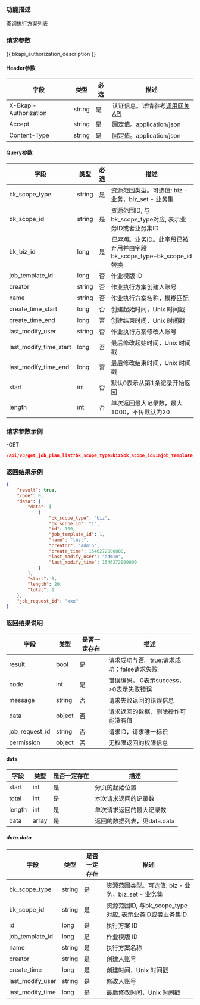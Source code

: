 ### 功能描述

查询执行方案列表

### 请求参数

{{ bkapi_authorization_description }}

#### Header参数

| 字段                    | 类型     | 必选  | 描述                                                                                                                               |
|-----------------------|--------|-----|----------------------------------------------------------------------------------------------------------------------------------|
| X-Bkapi-Authorization | string | 是   | 认证信息。详情参考[调用网关 API](https://github.com/TencentBlueKing/BKDocs/blob/master/ZH/7.0/APIGateway/apigateway/use-api/use-apigw-api.md) |
| Accept                | string | 是   | 固定值。application/json                                                                                                             |
| Content-Type          | string | 是   | 固定值。application/json                                                                                                             |

#### Query参数

| 字段                     | 类型     | 必选  | 描述                                                |
|------------------------|--------|-----|---------------------------------------------------|
| bk_scope_type          | string | 是   | 资源范围类型。可选值: biz - 业务，biz_set - 业务集                |
| bk_scope_id            | string | 是   | 资源范围ID, 与bk_scope_type对应, 表示业务ID或者业务集ID           |
| bk_biz_id              | long   | 是   | *已弃用*。业务ID。此字段已被弃用并由字段bk_scope_type+bk_scope_id替换 |
| job_template_id        | long   | 否   | 作业模版 ID                                           |
| creator                | string | 否   | 作业执行方案创建人账号                                       |
| name                   | string | 否   | 作业执行方案名称，模糊匹配                                     |
| create_time_start      | long   | 否   | 创建起始时间，Unix 时间戳                                   |
| create_time_end        | long   | 否   | 创建结束时间，Unix 时间戳                                   |
| last_modify_user       | string | 否   | 作业执行方案修改人账号                                       |
| last_modify_time_start | long   | 否   | 最后修改起始时间，Unix 时间戳                                 |
| last_modify_time_end   | long   | 否   | 最后修改结束时间，Unix 时间戳                                 |
| start                  | int    | 否   | 默认0表示从第1条记录开始返回                                   |
| length                 | int    | 否   | 单次返回最大记录数，最大1000，不传默认为20                          |

### 请求参数示例

-GET

```json
/api/v3/get_job_plan_list?bk_scope_type=biz&bk_scope_id=1&job_template_id=1&creator=admin&name=test&create_time_start=1546272000000&create_time_end=1577807999999&start=0&length=20
```

### 返回结果示例

```json
{
    "result": true,
    "code": 0,
    "data": {
        "data": [
            {
                "bk_scope_type": "biz",
                "bk_scope_id": "1",
                "id": 100,
                "job_template_id": 1,
                "name": "test",
                "creator": "admin",
                "create_time": 1546272000000,
                "last_modify_user": "admin",
                "last_modify_time": 1546272000000
            }
        ],
        "start": 0,
        "length": 20,
        "total": 1
    },
    "job_request_id": "xxx"
}
```

### 返回结果说明

| 字段             | 类型     | 是否一定存在 | 描述                         |
|----------------|--------|--------|----------------------------|
| result         | bool   | 是      | 请求成功与否。true:请求成功；false请求失败 |
| code           | int    | 是      | 错误编码。 0表示success，>0表示失败错误  |
| message        | string | 否      | 请求失败返回的错误信息                |
| data           | object | 否      | 请求返回的数据，删除操作可能没有值          |
| job_request_id | string | 否      | 请求ID，请求唯一标识                |
| permission     | object | 否      | 无权限返回的权限信息                 |

#### data

| 字段     | 类型    | 是否一定存在 | 描述                 |
|--------|-------|--------|--------------------|
| start  | int   | 是      | 分页的起始位置            |
| total  | int   | 是      | 本次请求返回的记录数         |
| length | int   | 是      | 单次请求返回的最大记录数       |
| data   | array | 是      | 返回的数据列表，见data.data |

##### data.data

| 字段               | 类型     | 是否一定存在 | 描述                                      |
|------------------|--------|--------|-----------------------------------------|
| bk_scope_type    | string | 是      | 资源范围类型。可选值: biz - 业务，biz_set - 业务集      |
| bk_scope_id      | string | 是      | 资源范围ID, 与bk_scope_type对应, 表示业务ID或者业务集ID |
| id               | long   | 是      | 执行方案 ID                                 |
| job_template_id  | long   | 是      | 作业模版 ID                                 |
| name             | string | 是      | 执行方案名称                                  |
| creator          | string | 是      | 创建人账号                                   |
| create_time      | long   | 是      | 创建时间，Unix 时间戳                           |
| last_modify_user | string | 是      | 修改人账号                                   |
| last_modify_time | long   | 是      | 最后修改时间，Unix 时间戳                         |
